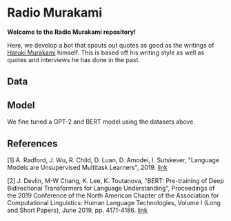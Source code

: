 # Radio Murakami

**Welcome to the Radio Murakami repository!**

Here, we develop a bot that spouts out quotes as good as the writings of [Haruki Murakami](https://en.wikipedia.org/wiki/Haruki_Murakami) himself. This is based off his writing style as well as quotes and interviews he has done in the past.

## Data


## Model

We fine tuned a GPT-2 and BERT model using the datasets above.

## References

[1] A. Radford, J. Wu, R. Child, D. Luan, D. Amodei, I. Sutskever, "Language Models are Unsupervised Multitask Learners", 2019. [link](https://d4mucfpksywv.cloudfront.net/better-language-models/language_models_are_unsupervised_multitask_learners.pdf)

[2] J. Devlin, M-W Chang, K. Lee, K. Toutanova, "BERT: Pre-training of Deep Bidirectional Transformers for Language Understanding", Proceedings of the 2019 Conference of the North American Chapter of the Association for Computational Linguistics: Human Language Technologies, Volume I (Long and Short Papers), June 2019, pp. 4171-4186. [link](https://www.aclweb.org/anthology/N19-1423/)
